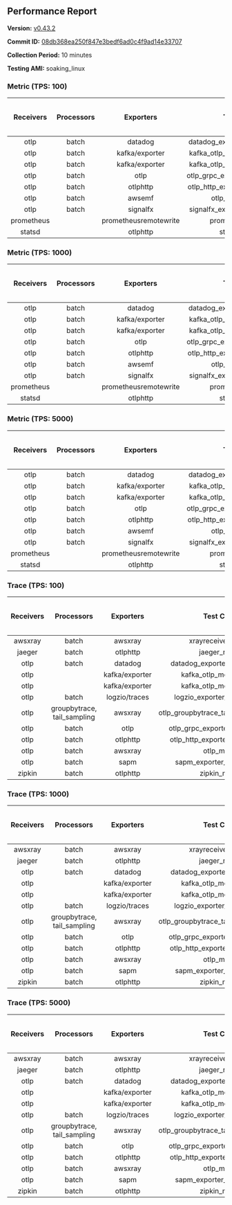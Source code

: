 ## Performance Report

**Version:** [v0.43.2](https://github.com/aws-observability/aws-otel-collector/releases/tag/v0.43.2)

**Commit ID:** [08db368ea250f847e3bedf6ad0c4f9ad14e33707](https://github.com/aws-observability/aws-otel-collector/commit/08db368ea250f847e3bedf6ad0c4f9ad14e33707)

**Collection Period:** 10 minutes

**Testing AMI:** soaking_linux


### Metric (TPS: 100)
| Receivers | Processors | Exporters | Test Case | Data Type | Instance Type | Avg CPU Usage (Percent) | Avg Memory Usage (Megabytes) | Max CPU Usage (Percent) | Max Memory Usage (Megabytes) |
|:---------:|:----------:|:---------:|:---------:|:---------:|:-------------:|:-----------------------:|:----------------------------:|:-----------------------:|:----------------------------:|
| otlp | batch | datadog | datadog_exporter_metric_mock | otlp | m5.2xlarge | 0.48 | 110.67 | 0.70 | 112.01 |
| otlp | batch | kafka/exporter | kafka_otlp_metric_mock_2_8_1 | otlp | m5.2xlarge | 2.16 | 118.96 | 2.40 | 120.39 |
| otlp | batch | kafka/exporter | kafka_otlp_metric_mock_3_2_0 | otlp | m5.2xlarge | 0.18 | 108.12 | 0.30 | 109.58 |
| otlp | batch | otlp | otlp_grpc_exporter_metric_mock | otlp | m5.2xlarge | 0.18 | 102.36 | 0.40 | 104.21 |
| otlp | batch | otlphttp | otlp_http_exporter_metric_mock | otlp | m5.2xlarge | 0.22 | 110.89 | 0.50 | 116.25 |
| otlp | batch | awsemf | otlp_metric_mock | otlp | m5.2xlarge | 0.33 | 106.44 | 0.60 | 107.73 |
| otlp | batch | signalfx | signalfx_exporter_metric_mock | otlp | m5.2xlarge | 0.11 | 107.65 | 0.40 | 115.31 |
| prometheus |  | prometheusremotewrite | prometheus_mock | prometheus | m5.2xlarge | 0.08 | 110.04 | 0.30 | 111.87 |
| statsd |  | otlphttp | statsd_mock | statsd | m5.2xlarge | 0.01 | 90.81 | 0.10 | 91.40 |

### Metric (TPS: 1000)
| Receivers | Processors | Exporters | Test Case | Data Type | Instance Type | Avg CPU Usage (Percent) | Avg Memory Usage (Megabytes) | Max CPU Usage (Percent) | Max Memory Usage (Megabytes) |
|:---------:|:----------:|:---------:|:---------:|:---------:|:-------------:|:-----------------------:|:----------------------------:|:-----------------------:|:----------------------------:|
| otlp | batch | datadog | datadog_exporter_metric_mock | otlp | m5.2xlarge | 2.06 | 119.26 | 2.30 | 121.92 |
| otlp | batch | kafka/exporter | kafka_otlp_metric_mock_2_8_1 | otlp | m5.2xlarge | 0.48 | 122.12 | 0.70 | 125.52 |
| otlp | batch | kafka/exporter | kafka_otlp_metric_mock_3_2_0 | otlp | m5.2xlarge | 8.50 | 128.78 | 10.40 | 134.91 |
| otlp | batch | otlp | otlp_grpc_exporter_metric_mock | otlp | m5.2xlarge | 0.50 | 115.40 | 1.10 | 127.87 |
| otlp | batch | otlphttp | otlp_http_exporter_metric_mock | otlp | m5.2xlarge | 0.57 | 126.30 | 0.80 | 129.02 |
| otlp | batch | awsemf | otlp_metric_mock | otlp | m5.2xlarge | 1.22 | 117.82 | 1.80 | 119.65 |
| otlp | batch | signalfx | signalfx_exporter_metric_mock | otlp | m5.2xlarge | 0.26 | 111.71 | 1.00 | 125.50 |
| prometheus |  | prometheusremotewrite | prometheus_mock | prometheus | m5.2xlarge | 0.72 | 138.33 | 1.30 | 148.04 |
| statsd |  | otlphttp | statsd_mock | statsd | m5.2xlarge | 0.01 | 90.48 | 0.10 | 91.44 |

### Metric (TPS: 5000)
| Receivers | Processors | Exporters | Test Case | Data Type | Instance Type | Avg CPU Usage (Percent) | Avg Memory Usage (Megabytes) | Max CPU Usage (Percent) | Max Memory Usage (Megabytes) |
|:---------:|:----------:|:---------:|:---------:|:---------:|:-------------:|:-----------------------:|:----------------------------:|:-----------------------:|:----------------------------:|
| otlp | batch | datadog | datadog_exporter_metric_mock | otlp | m5.2xlarge | 9.89 | 135.59 | 10.50 | 141.43 |
| otlp | batch | kafka/exporter | kafka_otlp_metric_mock_2_8_1 | otlp | m5.2xlarge | 9.12 | 133.23 | 9.60 | 136.43 |
| otlp | batch | kafka/exporter | kafka_otlp_metric_mock_3_2_0 | otlp | m5.2xlarge | 1.94 | 124.03 | 8.70 | 133.63 |
| otlp | batch | otlp | otlp_grpc_exporter_metric_mock | otlp | m5.2xlarge | 1.62 | 123.63 | 3.20 | 232.28 |
| otlp | batch | otlphttp | otlp_http_exporter_metric_mock | otlp | m5.2xlarge | 0.88 | 117.70 | 2.10 | 129.75 |
| otlp | batch | awsemf | otlp_metric_mock | otlp | m5.2xlarge | 4.77 | 123.64 | 7.70 | 128.01 |
| otlp | batch | signalfx | signalfx_exporter_metric_mock | otlp | m5.2xlarge | 1.12 | 112.03 | 4.10 | 127.66 |
| prometheus |  | prometheusremotewrite | prometheus_mock | prometheus | m5.2xlarge | 4.52 | 262.98 | 7.50 | 292.23 |
| statsd |  | otlphttp | statsd_mock | statsd | m5.2xlarge | 0.01 | 89.72 | 0.10 | 90.69 |

### Trace (TPS: 100)
| Receivers | Processors | Exporters | Test Case | Data Type | Instance Type | Avg CPU Usage (Percent) | Avg Memory Usage (Megabytes) | Max CPU Usage (Percent) | Max Memory Usage (Megabytes) |
|:---------:|:----------:|:---------:|:---------:|:---------:|:-------------:|:-----------------------:|:----------------------------:|:-----------------------:|:----------------------------:|
| awsxray | batch | awsxray | xrayreceiver_mock | xray | m5.2xlarge | 3.16 | 107.99 | 4.30 | 109.14 |
| jaeger | batch | otlphttp | jaeger_mock | jaeger | m5.2xlarge | 0.04 | 92.03 | 0.20 | 93.11 |
| otlp | batch | datadog | datadog_exporter_trace_mock | otlp | m5.2xlarge | 0.05 | 93.77 | 0.20 | 94.59 |
| otlp |  | kafka/exporter | kafka_otlp_mock_2_8_1 | otlp | m5.2xlarge | 0.06 | 97.96 | 0.20 | 99.50 |
| otlp |  | kafka/exporter | kafka_otlp_mock_3_2_0 | otlp | m5.2xlarge | 0.06 | 97.06 | 0.20 | 98.42 |
| otlp | batch | logzio/traces | logzio_exporter_trace_mock | otlp | m5.2xlarge | 0.04 | 91.56 | 0.20 | 91.83 |
| otlp | groupbytrace, tail_sampling | awsxray | otlp_groupbytrace_tailsampling_mock | otlp | m5.2xlarge | 0.03 | 94.17 | 0.10 | 95.05 |
| otlp | batch | otlp | otlp_grpc_exporter_trace_mock | otlp | m5.2xlarge | 0.03 | 94.10 | 0.20 | 94.51 |
| otlp | batch | otlphttp | otlp_http_exporter_trace_mock | otlp | m5.2xlarge | 0.04 | 90.94 | 0.10 | 92.11 |
| otlp | batch | awsxray | otlp_mock | otlp | m5.2xlarge | 0.04 | 90.53 | 0.20 | 91.11 |
| otlp | batch | sapm | sapm_exporter_trace_mock | otlp | m5.2xlarge | 0.04 | 93.32 | 0.20 | 93.35 |
| zipkin | batch | otlphttp | zipkin_mock | zipkin | m5.2xlarge | 0.04 | 91.07 | 0.20 | 91.41 |

### Trace (TPS: 1000)
| Receivers | Processors | Exporters | Test Case | Data Type | Instance Type | Avg CPU Usage (Percent) | Avg Memory Usage (Megabytes) | Max CPU Usage (Percent) | Max Memory Usage (Megabytes) |
|:---------:|:----------:|:---------:|:---------:|:---------:|:-------------:|:-----------------------:|:----------------------------:|:-----------------------:|:----------------------------:|
| awsxray | batch | awsxray | xrayreceiver_mock | xray | m5.2xlarge | 12.94 | 110.79 | 20.10 | 113.13 |
| jaeger | batch | otlphttp | jaeger_mock | jaeger | m5.2xlarge | 0.04 | 90.75 | 0.20 | 91.48 |
| otlp | batch | datadog | datadog_exporter_trace_mock | otlp | m5.2xlarge | 0.06 | 94.96 | 0.20 | 95.61 |
| otlp |  | kafka/exporter | kafka_otlp_mock_2_8_1 | otlp | m5.2xlarge | 0.11 | 98.31 | 0.20 | 100.66 |
| otlp |  | kafka/exporter | kafka_otlp_mock_3_2_0 | otlp | m5.2xlarge | 0.06 | 95.60 | 0.20 | 97.02 |
| otlp | batch | logzio/traces | logzio_exporter_trace_mock | otlp | m5.2xlarge | 0.04 | 90.35 | 0.20 | 90.55 |
| otlp | groupbytrace, tail_sampling | awsxray | otlp_groupbytrace_tailsampling_mock | otlp | m5.2xlarge | 0.03 | 90.32 | 0.20 | 90.92 |
| otlp | batch | otlp | otlp_grpc_exporter_trace_mock | otlp | m5.2xlarge | 0.04 | 90.71 | 0.10 | 91.16 |
| otlp | batch | otlphttp | otlp_http_exporter_trace_mock | otlp | m5.2xlarge | 0.04 | 89.39 | 0.20 | 90.14 |
| otlp | batch | awsxray | otlp_mock | otlp | m5.2xlarge | 0.04 | 89.85 | 0.20 | 90.35 |
| otlp | batch | sapm | sapm_exporter_trace_mock | otlp | m5.2xlarge | 0.04 | 90.11 | 0.20 | 90.57 |
| zipkin | batch | otlphttp | zipkin_mock | zipkin | m5.2xlarge | 0.04 | 90.92 | 0.20 | 91.57 |

### Trace (TPS: 5000)
| Receivers | Processors | Exporters | Test Case | Data Type | Instance Type | Avg CPU Usage (Percent) | Avg Memory Usage (Megabytes) | Max CPU Usage (Percent) | Max Memory Usage (Megabytes) |
|:---------:|:----------:|:---------:|:---------:|:---------:|:-------------:|:-----------------------:|:----------------------------:|:-----------------------:|:----------------------------:|
| awsxray | batch | awsxray | xrayreceiver_mock | xray | m5.2xlarge | 17.67 | 124.37 | 28.40 | 131.51 |
| jaeger | batch | otlphttp | jaeger_mock | jaeger | m5.2xlarge | 0.04 | 91.99 | 0.20 | 93.76 |
| otlp | batch | datadog | datadog_exporter_trace_mock | otlp | m5.2xlarge | 0.05 | 95.33 | 0.20 | 96.41 |
| otlp |  | kafka/exporter | kafka_otlp_mock_2_8_1 | otlp | m5.2xlarge | 0.05 | 97.40 | 0.30 | 100.06 |
| otlp |  | kafka/exporter | kafka_otlp_mock_3_2_0 | otlp | m5.2xlarge | 0.12 | 96.20 | 0.20 | 96.49 |
| otlp | batch | logzio/traces | logzio_exporter_trace_mock | otlp | m5.2xlarge | 0.03 | 90.46 | 0.20 | 91.14 |
| otlp | groupbytrace, tail_sampling | awsxray | otlp_groupbytrace_tailsampling_mock | otlp | m5.2xlarge | 0.03 | 92.38 | 0.10 | 92.91 |
| otlp | batch | otlp | otlp_grpc_exporter_trace_mock | otlp | m5.2xlarge | 0.04 | 90.25 | 0.20 | 90.33 |
| otlp | batch | otlphttp | otlp_http_exporter_trace_mock | otlp | m5.2xlarge | 0.03 | 91.52 | 0.10 | 92.01 |
| otlp | batch | awsxray | otlp_mock | otlp | m5.2xlarge | 0.03 | 90.47 | 0.20 | 92.11 |
| otlp | batch | sapm | sapm_exporter_trace_mock | otlp | m5.2xlarge | 0.04 | 92.72 | 0.20 | 93.62 |
| zipkin | batch | otlphttp | zipkin_mock | zipkin | m5.2xlarge | 0.03 | 91.22 | 0.20 | 92.25 |
